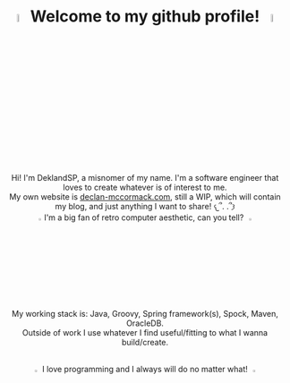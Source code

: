 <h1 align="center"> <img src="https://media1.giphy.com/media/v1.Y2lkPTc5MGI3NjExaWYyczBraHNmZzJmdHQzcmw0cnlrZXMza3IyaXBtOWNrcjBzZW51dyZlcD12MV9pbnRlcm5hbF9naWZfYnlfaWQmY3Q9cw/3pV1IMQQMHYTw7gR8y/giphy.gif" width="6%"> Welcome to my github profile! <img src="https://media1.giphy.com/media/v1.Y2lkPTc5MGI3NjExaWYyczBraHNmZzJmdHQzcmw0cnlrZXMza3IyaXBtOWNrcjBzZW51dyZlcD12MV9pbnRlcm5hbF9naWZfYnlfaWQmY3Q9cw/3pV1IMQQMHYTw7gR8y/giphy.gif" width="6%"> </h1>
<br>
<p align="center">
  Hi! I'm DeklandSP, a misnomer of my name. I'm a software engineer that loves to create whatever is of interest to me.
  <br /> My own website is <a href="https://github.com/DeklandSP" target="_blank">declan-mccormack.com</a>, still a WIP, which will contain my blog, and just anything I want to share! 𐔌՞. .՞𐦯
  <br /> <img src="https://media4.giphy.com/media/v1.Y2lkPTc5MGI3NjExMjZqbXlmNnRjMnVwcnZhYmM5bzFpM2hxYzZ2aWthdHJ5cWcxOWRrbSZlcD12MV9pbnRlcm5hbF9naWZfYnlfaWQmY3Q9cw/32McaxRxhMAJOQxQGG/giphy.gif" width="3%">I'm a big fan of retro computer aesthetic, can you tell? <img src="https://media4.giphy.com/media/v1.Y2lkPTc5MGI3NjExMjZqbXlmNnRjMnVwcnZhYmM5bzFpM2hxYzZ2aWthdHJ5cWcxOWRrbSZlcD12MV9pbnRlcm5hbF9naWZfYnlfaWQmY3Q9cw/32McaxRxhMAJOQxQGG/giphy.gif" width="3%">
</p>
<br>

<p align="center">
  My working stack is: Java, Groovy, Spring framework(s), Spock, Maven, OracleDB.<br /> Outside of work I use whatever I find useful/fitting to what I wanna build/create.
</p>

<p align="center">
    <br /><img src="https://media1.giphy.com/media/v1.Y2lkPTc5MGI3NjExY255djlnZHRrMHVudThrdmtnbTlnOGx3YWN4N2tvczY4Mm1hN2l0NSZlcD12MV9pbnRlcm5hbF9naWZfYnlfaWQmY3Q9Zw/q3OZluiy6kqN0SpLIT/giphy.gif" width="3%"> I love programming and I always will do no matter what! <img src="https://media1.giphy.com/media/v1.Y2lkPTc5MGI3NjExY255djlnZHRrMHVudThrdmtnbTlnOGx3YWN4N2tvczY4Mm1hN2l0NSZlcD12MV9pbnRlcm5hbF9naWZfYnlfaWQmY3Q9Zw/q3OZluiy6kqN0SpLIT/giphy.gif" width="3%">
</p>

<!--I got my gifs from this lovely talented persons GIPHY: https://giphy.com/dinchenix-->
